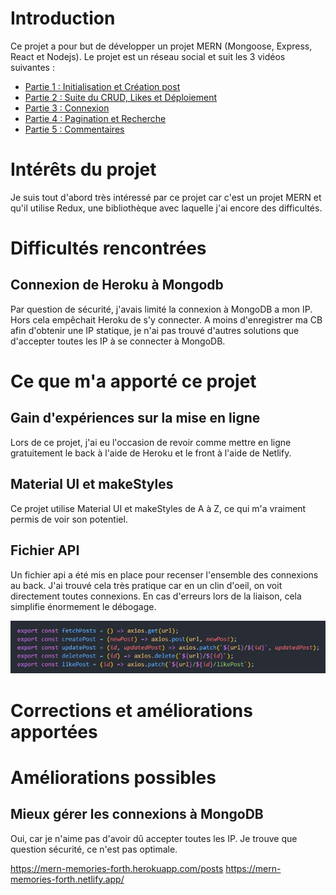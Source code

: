 # Introduction

Ce projet a pour but de développer un projet MERN (Mongoose, Express, React et Nodejs). Le projet est un réseau social et suit les 3 vidéos suivantes :
- [Partie 1 : Initialisation et Création post](https://www.youtube.com/watch?v=ngc9gnGgUdA)
- [Partie 2 : Suite du CRUD, Likes et Déploiement](https://www.youtube.com/watch?v=aibtHnbeuio)
- [Partie 3 : Connexion](https://www.youtube.com/watch?v=LKlO8vLvUao)
- [Partie 4 : Pagination et Recherche](https://www.youtube.com/watch?v=46NRrn4xi5Y)
- [Partie 5 : Commentaires](https://www.youtube.com/watch?v=46NRrn4xi5Y)

# Intérêts du projet

Je suis tout d'abord très intéressé par ce projet car c'est un projet MERN et qu'il utilise Redux, une bibliothèque avec laquelle j'ai encore des difficultés. 

# Difficultés rencontrées

## Connexion de Heroku à Mongodb

Par question de sécurité, j'avais limité la connexion à MongoDB a mon IP. Hors cela empêchait Heroku de s'y connecter. A moins d'enregistrer ma CB afin d'obtenir une IP statique, je n'ai pas trouvé d'autres solutions que d'accepter toutes les IP à se connecter à MongoDB.

# Ce que m'a apporté ce projet

## Gain d'expériences sur la mise en ligne

Lors de ce projet, j'ai eu l'occasion de revoir comme mettre en ligne gratuitement le back à l'aide de Heroku et le front à l'aide de Netlify. 

## Material UI et makeStyles

Ce projet utilise Material UI et makeStyles de A à Z, ce qui m'a vraiment permis de voir son potentiel.

## Fichier API

Un fichier api a été mis en place pour recenser l'ensemble des connexions au back. J'ai trouvé cela très pratique car en un clin d'oeil, on voit directement toutes connexions. En cas d'erreurs lors de la liaison, cela simplifie énormement le débogage.

![api](/screenshots/api.png)

# Corrections et améliorations apportées



# Améliorations possibles

## Mieux gérer les connexions à MongoDB

Oui, car je n'aime pas d'avoir dû accepter toutes les IP. Je trouve que question sécurité, ce n'est pas optimale. 


https://mern-memories-forth.herokuapp.com/posts
https://mern-memories-forth.netlify.app/